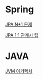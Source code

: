 # Spring

[JPA N+1 문제](https://github.com/cookker/todayILearned/blob/master/spring/20200423.md)

[JPA 1:1 관계시 팁](https://github.com/cookker/todayILearned/blob/master/spring/20200426.md)



# JAVA

[JVM 아키텍처](https://github.com/cookker/todayILearned/blob/master/java/20200427.md)


